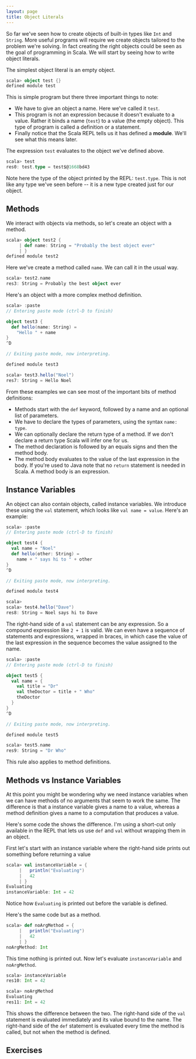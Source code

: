 ```yaml
---
layout: page
title: Object Literals
---
```


So far we've seen how to create objects of built-in types like `Int` and `String`. More useful programs will require we create objects tailored to the problem we're solving. In fact creating the right objects could be seen as the goal of programming in Scala. We will start by seeing how to write object literals.

The simplest object literal is an empty object.

```scala
scala> object test {}
defined module test
```

This is simple program but there three important things to note:

* We have to give an object a name. Here we've called it `test`.
* This program is not an expression because it doesn't evaluate to a value. Rather it binds a name (`test`) to a value (the empty object). This type of program is called a definition or a statement.
* Finally notice that the Scala REPL tells us it has defined a **module**. We'll see what this means later.

The expression `test` evaluates to the object we've defined above.

```scala
scala> test
res0: test.type = test$@1668bd43
```

Note here the type of the object printed by the REPL: `test.type`. This is not like any type we've seen before -- it is a new type created just for our object.

## Methods

We interact with objects via methods, so let's create an object with a method.

```scala
scala> object test2 {
     | def name: String = "Probably the best object ever"
     | }
defined module test2
```

Here we've create a method called `name`. We can call it in the usual way.

```scala
scala> test2.name
res3: String = Probably the best object ever
```

Here's an object with a more complex method definition.

```scala
scala> :paste
// Entering paste mode (ctrl-D to finish)

object test3 {
  def hello(name: String) =
    "Hello " + name
}
^D

// Exiting paste mode, now interpreting.

defined module test3

scala> test3.hello("Noel")
res7: String = Hello Noel
```

From these examples we can see most of the important bits of method definitions:

* Methods start with the `def` keyword, followed by a name and an optional list of parameters.
* We have to declare the types of parameters, using the syntax `name: type`.
* We can optionally declare the return type of a method. If we don't declare a return type Scala will infer one for us.
* The method declaration is followed by an equals signs and then the method body.
* The method body evaluates to the value of the last expression in the body. If you're used to Java note that no `return` statement is needed in Scala. A method body is an expression.


## Instance Variables

An object can also contain objects, called instance variables. We introduce these using the `val` statement, which looks like `val name = value`. Here's an example:

```scala
scala> :paste
// Entering paste mode (ctrl-D to finish)

object test4 {
  val name = "Noel"
  def hello(other: String) =
    name + " says hi to " + other
}
^D

// Exiting paste mode, now interpreting.

defined module test4

scala>
scala> test4.hello("Dave")
res8: String = Noel says hi to Dave
```

The right-hand side of a `val` statement can be any expression. So a compound expression like `2 + 1` is valid. We can even have a sequence of statements and expressions, wrapped in braces, in which case the value of the last expression in the sequence becomes the value assigned to the name.

```scala
scala> :paste
// Entering paste mode (ctrl-D to finish)

object test5 {
  val name = {
    val title = "Dr"
    val theDoctor = title + " Who"
    theDoctor
  }
}
^D

// Exiting paste mode, now interpreting.

defined module test5

scala> test5.name
res9: String = "Dr Who"
```

This rule also applies to method definitions.

## Methods vs Instance Variables

At this point you might be wondering why we need instance variables when we can have methods of no arguments that seem to work the same. The difference is that a instance variable gives a name to a value, whereas a method definition gives a name to a computation that produces a value.

Here's some code the shows the difference. I'm using a short-cut only available in the REPL that lets us use `def` and `val` without wrapping them in an object.

First let's start with an instance variable where the right-hand side prints out something before returning a value

```scala
scala> val instanceVariable = {
     |   println("Evaluating")
     |   42
     | }
Evaluating
instanceVariable: Int = 42
```

Notice how `Evaluating` is printed out before the variable is defined.

Here's the same code but as a method.

```scala
scala> def noArgMethod = {
     |   println("Evaluating")
     |   42
     | }
noArgMethod: Int
```

This time nothing is printed out. Now let's evaluate `instanceVariable` and `noArgMethod`.

```scala
scala> instanceVariable
res10: Int = 42

scala> noArgMethod
Evaluating
res11: Int = 42
```

This shows the difference between the two. The right-hand side of the `val` statement is evaluated immediately and its value bound to the name. The right-hand side of the `def` statement is evaluated every time the method is called, but not when the method is defined.

## Exercises

<TODO>
